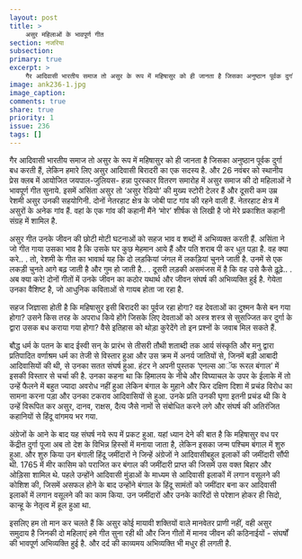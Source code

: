 ```yaml
---
layout: post
title: >
    असुर महिलाओं के भावपूर्ण गीत 
section: नजरिया
subsection:
primary: true
excerpt: >
    गैर आदिवासी भारतीय समाज तो असुर के रूप में महिषासुर को ही जानता है जिसका अनुष्ठान पूर्वक दुर्गा बध करती हैं, लेकिन हमारे लिए असुर आदिवासी बिरादरी का एक सदस्य है. और 26 नवंबर को स्थानीय प्रेस क्लब में आयोजित जयपाल-जुलियस- हन्ना पुरस्कार वितरण समारोह में असुर समाज की दो महिलाओं ने भावपूर्ण गीत सुनाये.
image: ank236-1.jpg
image_caption: 
comments: true
share: true
priority: 1
issue: 236
tags: []
---
```


गैर आदिवासी भारतीय समाज तो असुर के रूप में महिषासुर को ही जानता है जिसका अनुष्ठान पूर्वक दुर्गा बध करती हैं, लेकिन हमारे लिए असुर आदिवासी बिरादरी का एक सदस्य है. और 26 नवंबर को स्थानीय प्रेस क्लब में आयोजित जयपाल-जुलियस- हन्ना पुरस्कार वितरण समारोह में असुर समाज की दो महिलाओं ने भावपूर्ण गीत सुनाये. इसमें असिंता असुर तो ‘असुर रेडियो’ की मुख्य स्टोरी टेलर हैं और दूसरी कम उम्र रेशमी असुर उनकी सहयोगिनी. दोनों नेतरहाट क्षेत्र के जोबी पाट गांव की रहने वाली हैं. नेतरहाट क्षेत्र में असुरों के अनेक गांव हैं. वहां के एक गांव की कहानी मैंने ‘मोर’ शीर्षक से लिखी है जो मेरे प्रकाशित कहानी संग्रह में शामिल है.

असुर गीत उनके जीवन की छोटी मोटी घटनाओं को सहज भाव व शब्दों में अभिव्यक्त करती हैं. असिंता ने जो गीत गाया उसका भाव है कि उसके घर कुछ मेहमान आये हैं और पति शराब पी कर धुत पड़ा है. वह क्या करे.. . तो, रेशमी के गीत का भावार्थ यह कि दो लड़कियां जंगल में लकड़ियां चुनने जाती है. उनमें से एक लकड़ी चुनते आगे बढ़ जाती है और गुम हो जाती है.. . दूसरी लड़की असमंजस में है कि वह उसे कैसे ढ़ूढ़े.. . अब क्या करे! दोनों गीतों में उनके जीवन का कठोर यथार्थ और जीवन संघर्ष की अभिव्यक्ति हुई है. गेयेता उनका वैशिष्ट है, जो आधुनिक कविताओं से गायब होता जा रहा है.

सहज जिज्ञासा होती है कि महिषासुर इसी बिरादरी का पूर्वज रहा होगा? वह देवताओं का दुश्मन कैसे बन गया होगा? उसने किस तरह के अपराध किये होंगे जिसके लिए देवताओं को अस्त्र शस्त्र से सुसज्जित कर दुर्गा के द्वारा उसक बध कराया गया होगा? वैसे इतिहास को थोड़ा कुरेदेंगे तो इन प्रश्नों के जवाब मिल सकते हैं.

बौद्ध धर्म के पतन के बाद ईस्वी सन् के प्रारंभ से तीसरी तौथी शताब्दी तक आर्य संस्कृति और मनु द्वारा प्रतिपादित वर्णाश्रम धर्म का तेजी से विस्तार हुआ और उस क्रम में अनर्य जातियों से, जिनमें बड़ी आबादी आदिवासियों की थी, से उनका सतत संघर्ष हुआ. हंटर ने अपनी पुस्तक ‘एनल्स आॅफ रूरल बंगाल’ में इसकी विस्तार से चर्चा की है. उनका कहना था कि हिमालय के नीचे और विघ्याचल के उपर के ईलाके में तो उन्हें फैलने में बहुत ज्यादा अवरोध नहीं हुआ लेकिन बंगाल के मुहाने और फिर दक्षिण दिशा में प्रचंड विरोध का सामना करना पड़ा और उनका टकराव आदिवासियों से हुआ. उनके प्रति उनकी घृणा इतनी प्रचंड थी कि वे उन्हें विरूपित कर असुर, दानव, राक्षस, दैत्य जैसे नामों से संबोधित करने लगे और संघर्ष की अतिरंजित कहानियों से हिंदू वांगमय भर गया.

अंग्रेजों के आने के बाद यह संघर्ष नये रूप में प्रकट हुआ. यहां ध्यान देने की बात है कि महिषासुर वध पर केंद्रीत दुर्गा पूजा अब तो देश के विभिन्न हिस्सों में मनाया जाता है, लेकिन इसका जन्म पश्चिम बंगाल में शुरु हुआ. और शुरु किया उन बंगाली हिंदू जमींदारों ने जिन्हें अंग्रेजों ने आदिवासीबहुल इलाकों की जमींदारी सौंपी थी. 1765 में मीर कासिम को पराजित कर बंगाल की जमींदारी प्राप्त की जिसमें उस वक्त बिहार और ओड़िसा शामिल थे. पहले उन्होंने आदिवासी मुंडाओं के माध्यम से आदिवासी इलाकों में लगान वसूलने की कोशिश की, जिसमें असफल होने के बाद उन्होंने बंगाल के हिंदू सामंतों को जमींदार बना कर आदिवासी इलाकों में लगान वसूलने की का काम किया. उन जमींदारों और उनके कारिंदों से परेशान होकर ही सिदो, कान्हू के नेतृत्व में हूल हुआ था.

इसलिए हम तो मान कर चलते हैं कि असुर कोई मायावी शक्तियों वाले मानवेतर प्राणी नहीं, वही असुर समुदाय है जिनकी दो महिलाएं हमे गीत सुना रही थी और जिन गीतों में मानव जीवन की कठिनाईयों - संघर्षों की भावपूर्ण अभिव्यक्ति हुई है. और दर्द की काव्यमय अभिव्यक्ति भी मधुर ही लगती है.